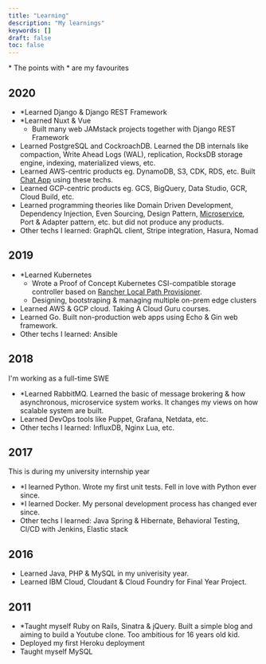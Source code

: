 ```yaml
---
title: "Learning"
description: "My learnings"
keywords: []
draft: false
toc: false
---
```


\* The points with * are my favourites

## 2020

- *Learned Django & Django REST Framework
- *Learned Nuxt & Vue
  - Built many web JAMstack projects together with Django REST Framework
- Learned PostgreSQL and CockroachDB. Learned the DB internals like compaction, Write Ahead Logs (WAL), replication, RocksDB storage engine, indexing, materialized views, etc.
- Learned AWS-centric products eg. DynamoDB, S3, CDK, RDS, etc. Built [Chat App](https://fadhil-blog.dev/projects/#chat-app---oct-2020) using these techs.
- Learned GCP-centric products eg. GCS, BigQuery, Data Studio, GCR, Cloud Build, etc.
- Learned programming theories like Domain Driven Development, Dependency Injection, Even Sourcing, Design Pattern, [Microservice](https://microservices.io/), Port & Adapter pattern, etc. but did not produce any products.
- Other techs I learned: GraphQL client, Stripe integration, Hasura, Nomad

## 2019

- *Learned Kubernetes
  - Wrote a Proof of Concept Kubernetes CSI-compatible storage controller based on [Rancher Local Path Provisioner](https://fadhil-blog.dev/blog/rancher-local-path-provisioner/).
  - Designing, bootstraping & managing multiple on-prem edge clusters
- Learned AWS & GCP cloud. Taking A Cloud Guru courses.
- Learned Go. Built non-production web apps using Echo & Gin web framework.
- Other techs I learned: Ansible

## 2018

I'm working as a full-time SWE

- *Learned RabbitMQ. Learned the basic of message brokering & how asynchronous, microservice system works. It changes my views on how scalable system are built.
- Learned DevOps tools like Puppet, Grafana, Netdata, etc.
- Other techs I learned: InfluxDB, Nginx Lua, etc.

## 2017

This is during my university internship year

- *I learned Python. Wrote my first unit tests. Fell in love with Python ever since.
- *I learned Docker. My personal development process has changed ever since.
- Other techs I learned: Java Spring & Hibernate, Behavioral Testing, CI/CD with Jenkins, Elastic stack

## 2016

- Learned Java, PHP & MySQL in my univerisity year.
- Learned IBM Cloud, Cloudant & Cloud Foundry for Final Year Project.

## 2011

- *Taught myself Ruby on Rails, Sinatra & jQuery. Built a simple blog and aiming to build a Youtube clone. Too ambitious for 16 years old kid.
- Deployed my first Heroku deployment
- Taught myself MySQL
